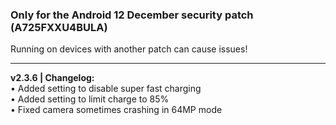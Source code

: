 ### Only for the Android 12 December security patch (A725FXXU4BULA)
Running on devices with another patch can cause issues!

---
<b>v2.3.6 | Changelog:</b>
<br/>• Added setting to disable super fast charging<br/>• Added setting to limit charge to 85%<br/>• Fixed camera sometimes crashing in 64MP mode
